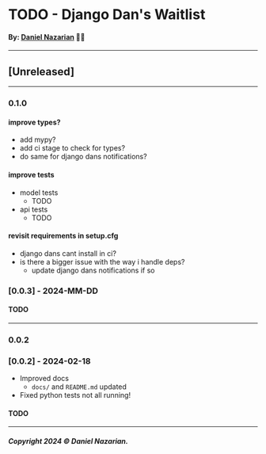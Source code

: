 # TODO - Django Dan's Waitlist
#### By: [Daniel Nazarian](https://danielnazarian) 🐧👹

-------------------------------------------------------
## [Unreleased]
-----
### 0.1.0


#### improve types?
- add mypy?
- add ci stage to check for types?
- do same for django dans notifications?




#### improve tests
-  model tests
    - TODO
- api tests
    - TODO



#### revisit requirements in setup.cfg
- django dans cant install in ci?
- is there a bigger issue with the way i handle deps?
    - update django dans notifications if so


### [0.0.3] - 2024-MM-DD
#### TODO

-----
### 0.0.2




### [0.0.2] - 2024-02-18
- Improved docs
    - `docs/` and `README.md` updated
- Fixed python tests not all running!
#### TODO

-------------------------------------------------------

##### Copyright 2024 © Daniel Nazarian.
